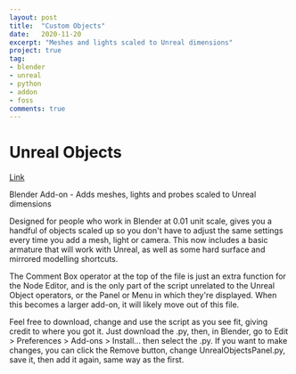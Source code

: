 ```yaml
---
layout: post
title:  "Custom Objects"
date:   2020-11-20
excerpt: "Meshes and lights scaled to Unreal dimensions"
project: true
tag:
- blender 
- unreal
- python
- addon
- foss
comments: true
---
```

    
# Unreal Objects

[Link](https://github.com/SpectralVectors/CustomObjects)

Blender Add-on - Adds meshes, lights and probes scaled to Unreal dimensions

Designed for people who work in Blender at 0.01 unit scale, 
gives you a handful of objects scaled up so you don't have to adjust the same 
settings every time you add a mesh, light or camera. This now includes a basic armature that will work with Unreal, as well as some hard surface and mirrored modelling shortcuts.

The Comment Box operator at the top of the file is just an extra function for the Node Editor, and is the only part of the script unrelated to the Unreal Object operators, or the Panel or Menu in which they're displayed. When this becomes a larger add-on, it will likely move out of this file.

Feel free to download, change and use the script as you see fit, giving credit to where you got it. Just download the .py, then, in Blender, go to Edit > Preferences > Add-ons > Install... then select the .py. If you want to make changes, you can click the Remove button, change UnrealObjectsPanel.py, save it, then add it again, same way as the first.
